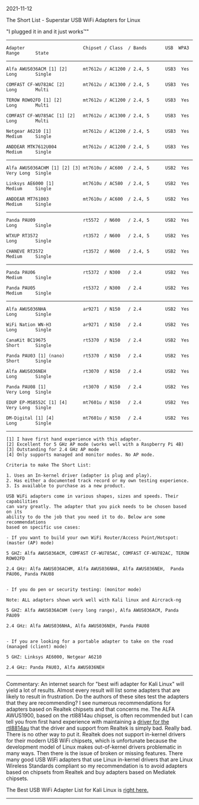 2021-11-12

The Short List - Superstar USB WiFi Adapters for Linux

"I plugged it in and it just works™" 

-----

```
Adapter                      Chipset / Class  / Bands       USB  WPA3  Range      State
```

-----

```
Alfa AWUS036ACM [1] [2]      mt7612u / AC1200 / 2.4, 5      USB3  Yes  Long       Single

COMFAST CF-WU782AC [2]       mt7612u / AC1300 / 2.4, 5      USB3  Yes  Long       Multi

TEROW ROW02FD [1] [2]        mt7612u / AC1200 / 2.4, 5      USB3  Yes  Long       Multi

COMFAST CF-WU785AC [1] [2]   mt7612u / AC1300 / 2.4, 5      USB3  Yes  Long       Multi

Netgear A6210 [1]            mt7612u / AC1200 / 2.4, 5      USB3  Yes  Medium     Single

ANDDEAR MTK7612U004          mt7612u / AC1200 / 2.4, 5      USB3  Yes  Medium     Single
```
-----
```
Alfa AWUS036ACHM [1] [2] [3] mt7610u / AC600  / 2.4, 5      USB2  Yes  Very Long  Single

Linksys AE6000 [1]           mt7610u / AC580  / 2.4, 5      USB2  Yes  Medium     Single

ANDDEAR MT761003             mt7610u / AC600  / 2.4, 5      USB2  Yes  Medium     Single
```
-----
```
Panda PAU09                  rt5572  / N600   / 2.4, 5      USB2  Yes  Long       Single

WTXUP RT3572                 rt3572  / N600   / 2.4, 5      USB2  Yes  Long       Single

CHANEVE RT3572               rt3572  / N600   / 2.4, 5      USB2  Yes  Medium     Single
```
-----
```
Panda PAU06                  rt5372  / N300   / 2.4         USB2  Yes  Medium     Single

Panda PAU05                  rt5372  / N300   / 2.4         USB2  Yes  Medium     Single
```
-----
```
Alfa AWUS036NHA              ar9271  / N150   / 2.4         USB2  Yes  Long       Single

WiFi Nation WN-H3            ar9271  / N150   / 2.4         USB2  Yes  Long       Single

CanaKit BC19675              rt5370  / N150   / 2.4         USB2  Yes  Short      Single

Panda PAU03 [1] (nano)       rt5370  / N150   / 2.4         USB2  Yes  Short      Single        

Alfa AWUS036NEH              rt3070  / N150   / 2.4         USB2  Yes  Long       Single

Panda PAU08 [1]              rt3070  / N150   / 2.4         USB2  Yes  Very Long  Single

EDUP EP-MS8552C [1] [4]      mt7601u / N150   / 2.4         USB2  Yes  Very Long  Single

DM-Digital [1] [4]           mt7601u / N150   / 2.4         USB2  Yes  Long       Single
```

-----

```
[1] I have first hand experience with this adapter.
[2] Excellent for 5 GHz AP mode (works well with a Raspberry Pi 4B)
[3] Outstanding for 2.4 GHz AP mode
[4] Only supports managed and monitor modes. No AP mode. 

Criteria to make The Short List: 

1. Uses an In-kernel driver (adapter is plug and play).
2. Has either a documented track record or my own testing experience.
3. Is available to purchase as a new product.

USB WiFi adapters come in various shapes, sizes and speeds. Their capabilities
can vary greatly. The adapter that you pick needs to be chosen based on its
ability to do the job that you need it to do. Below are some recommendations
based on specific use cases:

- If you want to build your own WiFi Router/Access Point/Hotspot: (master (AP) mode)

5 GHZ: Alfa AWUS036ACM, COMFAST CF-WU785AC, COMFAST CF-WU782AC, TEROW ROW02FD

2.4 GHz: Alfa AWUS036ACHM, Alfa AWUS036NHA, Alfa AWUS036NEH,  Panda PAU06, Panda PAU08


- If you do pen or security testing: (monitor mode)

Note: ALL adapters shown work well with Kali linux and Aircrack-ng

5 GHZ: Alfa AWUS036ACHM (very long range), Alfa AWUS036ACM, Panda PAU09 

2.4 GHz: Alfa AWUS036NHA, Alfa AWUS036NEH, Panda PAU08


- If you are looking for a portable adapter to take on the road (managed (client) mode)

5 GHZ: Linksys AE6000, Netgear A6210 

2.4 GHz: Panda PAU03, Alfa AWUS036NEH

```
-----

Commentary: An internet search for "best wifi adapter for Kali Linux" will yield a lot of results. Almost every result will list some adapters that are likely to result in frustration. Do the authors of these sites test the adapters that they are recommending? I see numerous recommendations for adapters based on Realtek chipsets and that concerns me. The ALFA AWUS1900, based on the rtl8814au chipset, is often recommended but I can tell you from first hand experience with maintaining a [driver for the rtl8814au](https://github.com/morrownr/8814au) that the driver and support from Realtek is simply bad. Really bad. There is no other way to put it. Realtek does not support in-kernel drivers for their modern USB WiFi chipsets, which is unfortunate because the development model of Linux makes out-of-kernel drivers problematic in many ways. Then there is the issue of broken or missing features. There many good USB WiFi adapters that use Linux in-kernel drivers that are Linux Wireless Standards compliant so my recommendation is to avoid adapters based on chipsets from Realtek and buy adapters based on Mediatek chipsets. 

The Best USB WiFi Adapter List for Kali Linux is [right here.](https://github.com/morrownr/USB-WiFi)

-----
